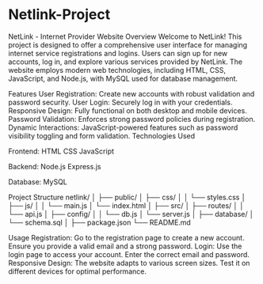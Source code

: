 # Netlink-Project


NetLink - Internet Provider Website
Overview
Welcome to NetLink! This project is designed to offer a comprehensive user interface for managing internet service registrations and logins. Users can sign up for new accounts, log in, and explore various services provided by NetLink. The website employs modern web technologies, including HTML, CSS, JavaScript, and Node.js, with MySQL used for database management.

Features
User Registration: Create new accounts with robust validation and password security.
User Login: Securely log in with your credentials.
Responsive Design: Fully functional on both desktop and mobile devices.
Password Validation: Enforces strong password policies during registration.
Dynamic Interactions: JavaScript-powered features such as password visibility toggling and form validation.
Technologies Used


Frontend:
HTML
CSS
JavaScript


Backend:
Node.js
Express.js


Database:
MySQL


Project Structure
netlink/
│
├── public/
│   ├── css/
│   │   └── styles.css
│   ├── js/
│   │   └── main.js
│   └── index.html
│
├── src/
│   ├── routes/
│   │   └── api.js
│   ├── config/
│   │   └── db.js
│   └── server.js
│
├── database/
│   └── schema.sql
│
├── package.json
└── README.md


Usage
Registration: Go to the registration page to create a new account. Ensure you provide a valid email and a strong password.
Login: Use the login page to access your account. Enter the correct email and password.
Responsive Design: The website adapts to various screen sizes. Test it on different devices for optimal performance.